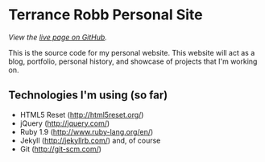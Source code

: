 

Terrance Robb Personal Site
================================

*View the [live page on GitHub](http://terrancerobb.github.io/portfolio/).*

This is the source code for my personal website. This website will act as a blog, portfolio, personal history, and showcase of projects that I'm working on.

Technologies I'm using (so far)
-------------------------

* HTML5 Reset (http://html5reset.org/)
* jQuery (http://jquery.com/)
* Ruby 1.9 (http://www.ruby-lang.org/en/)
* Jekyll (http://jekyllrb.com/)
and, of course
* Git (http://git-scm.com/)